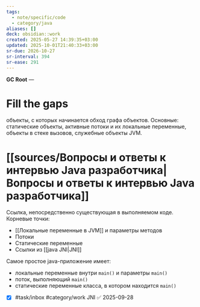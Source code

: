```yaml
---
tags:
  - note/specific/code
  - category/java
aliases: []
deck: obsidian::work
created: 2025-05-27 14:39:35+03:00
updated: 2025-10-01T21:40:33+03:00
sr-due: 2026-10-27
sr-interval: 394
sr-ease: 291
---
```


**GC Root**
—
# Fill the gaps
объекты, с которых начинается обход графа объектов. Основные: статические объекты, активные потоки и их локальные переменные, объекты в стеке вызовов, служебные объекты JVM.

# [[sources/Вопросы и ответы к интервью Java разработчика|Вопросы и ответы к интервью Java разработчика]]

Ссылка, непосредственно существующая в выполняемом коде.
Корневые точки:
- [[Локальные переменные в JVM]] и параметры методов
- Потоки
- Статические переменные
- Ссылки из [[java JNI|JNI]]

Самое простое java-приложение имеет:
- локальные переменные внутри `main()` и параметры `main()`
- поток, выполняющий `main()`
- статические переменные класса, в котором находится `main()`

- [x] #task/inbox #category/work JNI ✅ 2025-09-28
